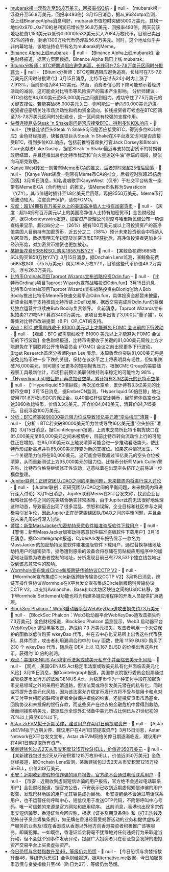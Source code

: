 - [mubarak榜一浮盈升至56.8万美元，回报率493倍]() - 📰 null - 【mubarak榜一浮盈升至56.8万美元，回报率493倍】3月15日消息，据ai_9684xtpa监测，受上线BinanceAlpha消息利好，mubarak市值短时突破5000万美元，其榜一地址0x970...0a710的总利润已增长至56.8万美元，回报率493倍。两天前该地址花费1,153美元以低价0.00005533美元买入2084万枚代币，目前已卖出62%的持仓，剩余1300万枚代币仍浮盈56.6万美元。同时，这个地址似乎并非内幕地址，该地址持仓所有名为mubarak的Meme。
- [Binance Alpha上线mubarak]() - 📰 null - 【Binance Alpha上线mubarak】金色财经报道，据官方页面数据，Binance Alpha 现已上线 mubarak。
- [Bitunix分析师：BTC短期遇阻应避免追高，长线可在7.5-7.8万美元区间时分批建仓]() - 📰 null - 【Bitunix分析师：BTC短期遇阻应避免追高，长线可在7.5-7.8万美元区间时分批建仓】3月15日消息，比特币在过去24小时内上涨了2.913%，当前价格为84,142美元。然而，消费者信心的下降可能预示着经济活动的减弱，这可能会对比特币等风险资产的需求产生影响。 
分析师建议：BTC价格在84,000美元至85,000美元之间遇到阻力，成功守住了7.5万美元的关键支撑位。若能突破85,000美元关口，则可能进一步向90,000美元迈进。投资者应密切关注市场流动性和机构资金流向，长线投资者可考虑在BTC回调至7.5-7.8万美元区间时分批建仓，这一区间具有较强的支撑作用。
- [快餐连锁巨头Steak 'n Shake询问是否应接受BTC，得到多位KOL响应](https://news.bitcoin.com/steak-n-shake-teases-bitcoin-payments-again/) - 📰 null - 【快餐连锁巨头Steak 'n Shake询问是否应接受BTC，得到多位KOL响应】金色财经报道，快餐连锁巨头Steak 'n Shake在X平台发文询问是否应接受BTC，得到多位KOL响应，包括前推特首席执行官Jack Dorsey和Bitcoin Core贡献者Luke Dashjr，据悉Steak 'n Shake最近与支持加密货币的特朗普政府结盟，并且还推出展示比特币标志和“向火星运送牛油”标语的海报，疑似向马斯克致敬。
- [Kanye West转发一则带有Meme币CA的推文，后者短时涨超25倍后回落]() - 📰 null - 【Kanye West转发一则带有Meme币CA的推文，后者短时涨超25倍后回落】3月15日消息，知名说唱歌手KanyeWest（侃爷）于社交平台转发一条带有Meme币CA（合约地址）的推文，该Meme币名称为Swasticoin（YZY），其市值短时插针至1.8亿美元后回落，现报2550万美元。Meme币行情波动较大，注意资产保护，请勿FOMO。
- [灰度：超1/4拥有百万美元以上的美国高净值人士持有加密货币]() - 📰 null - 【灰度：超1/4拥有百万美元以上的美国高净值人士持有加密货币】金色财经报道，据Globenewswire报道，加密资产管理公司灰度与哈里斯民调公布一项调查结果显示，超过四分之一（26%）拥有100万美元或以上可投资资产的高净值美国人目前持有加密货币，近五分之二（38%）预计未来投资组合中将纳入加密货币，数据表明去年初现货加密货币ETP获批后，高净值投资者更加关注经济形势，对加密货币投资也更加放心。
- [某鲸鱼花费5685枚SOL购买1858万枚YZY]() - 📰 null - 【某鲸鱼花费5685枚SOL购买1858万枚YZY】3月15日消息，据Onchain Lens监测，某鲸鱼花费5685枚SOL（75.5万美元）购买1858万枚YZY，目前这些代币价值49.2万美元，浮亏26.3万美元。
- [比特币Ordinals项目Taproot Wizards宣布战略投资Odin.fun]() - 📰 null - 【比特币Ordinals项目Taproot Wizards宣布战略投资Odin.fun】3月15日消息，比特币Ordinals项目Taproot Wizards宣布战略投资由Bioniq创始人Bob Bodily推出比特币Meme币快速交易平台Odin.fun，具体投资金额暂未披露，新资金拟用于支持推动比特币链上DeFi发展，据悉交易完成后Odin.fun仍将保持独立运营并继续由Bob Bodily负责领导。 
此前消息，Taproot Wizards宣布拟拍卖2121枚NFT募资3400万美元，该项目去年出售了3,000只“量子猫”，以筹集对比特币改进提案（BIP）OP_CAT的支持。
- [观点：BTC 或需周线收于 81000 美元以上才能避免 FOMC 会议前的下行波动]() - 📰 null - 【观点：BTC 或需周线收于 81000 美元以上才能避免 FOMC 会议前的下行波动】金色财经报道，比特币需要收于关键的81,000美元周线上方才能避免在下周联邦公开市场委员会 (FOMC) 会议之前出现更多下行波动，Bitget Research首席分析师Ryan Lee 表示，本周收盘价突破81,000美元将是避免比特币进一步下跌的关键，保持在该水平之上将表明具有韧性，但如果跌破76,000美元，则可能引发更多的短期抛售压力。根据CME Group的美联储观察工具最新估计，市场目前预计美联储维持利率稳定的可能性为 98% 。
- [「Hyperliquid 50倍巨鲸」再次加仓空单，累计持有3.3亿美元的比特币空单]() - 📰 null - 【「Hyperliquid 50倍巨鲸」再次加仓空单，累计持有3.3亿美元的比特币空单】3月15日消息，据EmberCN监测，「Hyperliquid 50倍巨鲸」地址使用701.6万枚USDC的保证金，以40倍杠杆做空比特币，目前整体做空仓位达3960枚比特币，价值3.3亿美元。开仓价84,040美元，清算价84,745美元。目前浮盈100万美元。
- [分析：BTC若突破90000美元阻力位或导致16亿美元遭“空头挤压”清算]() - 📰 null - 【分析：BTC若突破90000美元阻力位或导致16亿美元遭“空头挤压”清算】3月15日消息，据Cointelegraph报道，上周末芝商所比特币期货缺口在85,000美元至86,000美元之间未被填补，目前比特币转向流动性上行的可能性正在增加，在85,000美元以上触发清算可能会进一步推动看涨势头，使比特币形成新高点并将85,000美元转变为新的支撑位。如果这种情况发生，下一个关键阻力位将在90,000美元，这可能会导致超过16亿美元的空头仓位被清算，从而重新测试上方95,000美元的阻力位。比特币分析师Mark Cullen警告称，比特币价格将继续修正性波动，这意味着在出现空头挤压之前将进一步横盘整理。
- [Jupiter联创：正研究团队/DAO之间的平衡问题，未来数周内将进行深入讨论]() - 📰 null - 【Jupiter联创：正研究团队/DAO之间的平衡问题，未来数周内将进行深入讨论】3月15日消息，Jupiter联创Meow在X平台发文称，找到企业目标和社区参与之间的完美结合确实非常困难，由于Jupiter此前无法很好地处理这种动态，导致最近出现了很多混乱、愤怒和误解，企业目标和社区参与之间极易引发争论，因此Jupiter正在研究围绕团队/DAO之间的平衡问题，并且会在未来几周进行深入讨论。
- [警惕：新型MassJacker加密劫持恶意软件瞄准盗版软件下载用户]() - 📰 null - 【警惕：新型MassJacker加密劫持恶意软件瞄准盗版软件下载用户】3月15日消息，据Cointelegraph报道，CyberArk发布报告显示一款名为MassJacker的加密劫持恶意软件瞄准盗版软件下载用户，通过替换存储地址劫持用户的加密货币，据悉遭到感染的设备会将存储在剪贴板应用程序中的加密地址替换为攻击者控制的地址，分析发现目前已有778,531个独立钱包地址受到该恶意软件的影响。
- [Wormhole宣布集成Circle新版跨链传输协议CCTP V2]() - 📰 null - 【Wormhole宣布集成Circle新版跨链传输协议CCTP V2】3月15日消息，跨链互操作性协议Wormhole在X平台发文宣布集成Circle新版跨链传输协议CCTP V2，以支持Avalanche、Base和以太坊区块链之间的USDC转移，旗下Wormhole Settlement功能也将为构建多链应用程序的开发人员提供扩展选项。
- [BlockSec Phalcon：Web3启动器平台WebKeyDao遭攻击损失约7.3万美元]() - 📰 null - 【BlockSec Phalcon：Web3启动器平台WebKeyDao遭攻击损失约7.3万美元】金色财经报道，BlockSec Phalcon 监测显示，Web3 启动器平台 WebKeyDao 遭受黑客攻击，造成约 7.3 万美元损失。攻击者利用一个未受保护的函数以低价购买 wkeyDao 代币，并在去中心化交易所上出售这些代币获利。具体而言，攻击者利用漏洞合约中的 buy 函数，使用 1159 BUSD 购买了 230 个 wkeyDao 代币，随后在 DEX 上以 13,167 BUSD 的价格出售这些代币，获得约 10 倍的利润。
- [观点：美国GENIUS Act稳定币法案或致美元私有化并面临去美元化风险]() - 📰 null - 【观点：美国GENIUS Act稳定币法案或致美元私有化并面临去美元化风险】3月15日消息，据Cointelegraph报道，美国参议院银行委员会投票通过监管稳定币发行方的法案GENIUS Act，为稳定币作为一种支付手段在加密货币交易领域之外的采用扫清道路，但该法案或将引发美元潜在的私有化，同时或将提升去美元化风险，因为该法案允许稳定币发行方将不受与信用卡和点对点支付平台相同的联邦消费者金融保护措施的约束，还能投资货币市场基金、回购协议和未投保的银行存款，而这些资产在过去的金融危机中曾得到救助，继而间接影响美元，数据显示全球外汇储备中美元所占比例已从21世纪初的70%以上降至60%以下。
- [Astar zkEVM拟于近期关停，建议用户在4月1日前提取资产]() - 📰 null - 【Astar zkEVM拟于近期关停，建议用户在4月1日前提取资产】3月15日消息，Astar Network在X平台发文宣布，Astar zkEVM网络关停日期逐渐临近，建议用户在4月1日前提取所有资产。
- [某新建钱包过去2天从币安积累1215万枚SHELL，价值近350万美元]() - 📰 null - 【某新建钱包过去2天从币安积累1215万枚SHELL，价值近350万美元】金色财经报道，据Onchain Lens监测，某新建钱包过去2天从币安积累1215万枚SHELL，价值349万美元。
- [币安：近期收到虚假短信诈骗的用户报告，官方绝不会通过电话联系用户]() - 📰 null - 【币安：近期收到虚假短信诈骗的用户报告，官方绝不会通过电话联系用户】金色财经报道，据官方公告，币安表示已收到近期虚假短信诈骗的用户报告，发现巴林地区的用户尤其容易成为目标。 币安提醒绝不会通过电话联系用户，也不运营任何呼叫中心，短信仅用于发送OTP代码，不附带呼叫中心号码，唯一可信赖的来源是官方网站和应用程序。 
此前消息，香港也出现多宗假币安短信骗案，香港证监会回应称，根据《证券及期货条例》和《打击洗钱及恐怖分子资金筹集条例》，如无牌在香港经营受规管活动的业务和提供虚拟资产服务的业务及/或在香港或从香港以外地方向香港投资者积极推广该等服务，即属犯罪。一如既往，香港证监会将毫不犹豫地对任何违规行为采取适当行动，但不会就个别事件发表评论，提醒广大投资者只在获证监会发牌的虚拟资产交易平台上买卖虚拟资产。
- [今日恐慌与贪婪指数升至46，等级仍为恐慌]() - 📰 null - 【今日恐慌与贪婪指数升至46，等级仍为恐慌】金色财经报道，据Alternative.me数据，今日加密货币恐慌与贪婪指数升至46（昨日为27），等级仍为恐慌。
